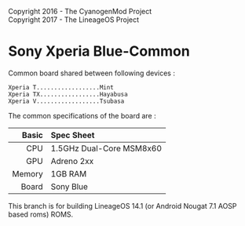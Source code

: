 Copyright 2016 - The CyanogenMod Project  
Copyright 2017 - The LineageOS Project  

Sony Xperia Blue-Common
=======================

Common board shared between following devices :

    Xperia T..................Mint
    Xperia TX.................Hayabusa
    Xperia V..................Tsubasa

The common specifications of the board are :

Basic   | Spec Sheet
-------:|:-------------------------
CPU     | 1.5GHz Dual-Core MSM8x60
GPU     | Adreno 2xx
Memory  | 1GB RAM
Board   | Sony Blue

This branch is for building LineageOS 14.1 (or Android Nougat 7.1 AOSP based roms) ROMS.
